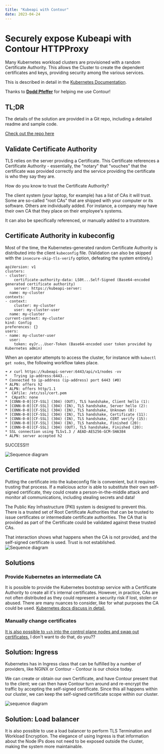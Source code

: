 ```yaml
---
title: "Kubeapi with Contour"
date: 2023-04-24
---
```


# Securely expose Kubeapi with Contour HTTPProxy

Many Kubernetes workload clusters are provisioned with a random Certificate Authority. This allows the Cluster to create the dependent certificates and keys, providing security among the various services.

This is described in detail in the [Kubernetes Documentation](https://kubernetes.io/docs/setup/best-practices/certificates/).

Thanks to [**Dodd Pfeffer**](https://www.linkedin.com/in/doddpfeffer/) for helping me use Contour!

## TL;DR

The details of the solution are provided in a Git repo, including a detailed readme and sample code.

[Check out the repo here](https://github.com/cgsamp/k8s-custom-api-cert)

## Validate Certificate Authority

TLS relies on the server providing a Certificate. This Certificate references a Certificate Authority - essentially, the "notary" that "vouches" that the certificate was provided correctly and the service providing the certificate is who they say they are.

How do you know to trust the Certificate Authority?

The client system (your laptop, for example) has a list of CAs it will trust. Some are so-called "root CAs" that are shipped with your computer or its software. Others are individually added. For instance, a company may have their own CA that they place on their employee's systems.

It can also be specifically referenced, or manually added to a truststore.

## Certificate Authority in kubeconfig

Most of the time, the Kubernetes-generated  random Certificate Authority is distributed into the client `kubeconfig` file. (Validation can also be skipped with the `insecure-skip-tls-verify` option, defeating the system entirely.)

```
apiVersion: v1
clusters:
- cluster:
    certificate-authority-data: LS0t...Self-Signed (Base64-encoded generated certificate authority)
    server: https://kubeapi-server:
  name: my-cluster
contexts:
- context:
    cluster: my-cluster
    user: my-cluster-user
  name: my-cluster
current-context: my-cluster
kind: Config
preferences: {}
users:
- name: my-cluster-user
  user:
    token: eyJr...User-Token (Base64-encoded user token provided by Kubernetes admin)
```

When an operator attempts to access the cluster, for instance with `kubectl get nodes`, the following workflow takes place.


```
➜ ✗ curl https://kubeapi-server:6443/api/v1/nodes -vv
*   Trying ip-address:6443...
* Connected to ip-address (ip-address) port 6443 (#0)
* ALPN: offers h2
* ALPN: offers http/1.1
*  CAfile: /etc/ssl/cert.pem
*  CApath: none
* [CONN-0-0][CF-SSL] (304) (OUT), TLS handshake, Client hello (1):
* [CONN-0-0][CF-SSL] (304) (IN), TLS handshake, Server hello (2):
* [CONN-0-0][CF-SSL] (304) (IN), TLS handshake, Unknown (8):
* [CONN-0-0][CF-SSL] (304) (IN), TLS handshake, Certificate (11):
* [CONN-0-0][CF-SSL] (304) (IN), TLS handshake, CERT verify (15):
* [CONN-0-0][CF-SSL] (304) (IN), TLS handshake, Finished (20):
* [CONN-0-0][CF-SSL] (304) (OUT), TLS handshake, Finished (20):
* SSL connection using TLSv1.3 / AEAD-AES256-GCM-SHA384
* ALPN: server accepted h2
```
SUCCESS!!!

![Sequence diagram](/assets/mermaid-diagram-2023-04-24-141910.png)

## Certificate not provided

Putting the certificate into the kubeconfig file is convenient, but it requires trusting that process. If a malicious actor is able to substitute their own self-signed certificate, they could create a person-in-the-middle attack and monitor all communications, including stealing secrets and data!

The Public Key Infrastructure (PKI) system is designed to prevent this. There is a trusted set of Root Certificate Authorities that can be trusted to issue certificates or intermediate certificate authorities. The CA that is provided as part of the Certificate could be validated against these trusted CAs.

That interaction shows what happens when the CA is not provided, and the self-signed certificate is used. Trust is not established.
![Sequence diagram](/assets/mermaid-diagram-2023-04-24-143121.png)

## Solutions

### Provide Kubernetes an intermediate CA

It is possible to provide the Kubernetes bootstrap service with a Certificate Authority to create all it's internal certificates. However, in practice, CAs are not often distributed as they could represent a security risk if lost, stolen or abused. There are many nuances to consider, like for what purposes the CA could be used. [Kubernetes docs discuss in detail.](https://kubernetes.io/docs/tasks/tls/manual-rotation-of-ca-certificates/#rotate-the-ca-certificates-manually)

### Manually change certificates

[It is also possible to `ssh` into the control plane nodes and swap out certificates.](https://kubernetes.io/docs/setup/best-practices/certificates/#configure-certificates-manually) I don't want to do that, do you??

## Solution: Ingress

Kubernetes has in Ingress class that can be fulfilled by a number of providers, like NGINX or Contour - Contour is our choice today.

We can create or obtain our own Certificate, and have Contour present that to the client; we can then have Contour turn around and re-encrypt the traffic by accepting the self-signed certificate. Since this all happens within our cluster, we can keep the self-signed certificate scope within our cluster.

![sequence diagram](/assets/mermaid-diagram-2023-04-24-144439.png)

## Solution: Load balancer

It is also possible to use a load balancer to perform TLS Termination and Workload Encryption. The elegance of using Ingress is that information about the Node IPs does not need to be exposed outside the cluster, making the system more maintainable.
